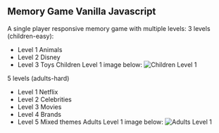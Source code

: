 ## Memory Game Vanilla Javascript

A single player responsive memory game with multiple levels: 
3 levels (children-easy): 
- Level 1 Animals
- Level 2 Disney
- Level 3 Toys
Children Level 1 image below:
![Children Level 1](https://i.imgur.com/1EjMAxG.png)

5 levels (adults-hard)
- Level 1 Netflix
- Level 2 Celebrities
- Level 3 Movies
- Level 4 Brands
- Level 5 Mixed themes
Adults Level 1 image below:
![Adults Level 1](https://i.imgur.com/p012xGt.png)



